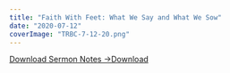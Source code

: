 ```yaml
---
title: "Faith With Feet: What We Say and What We Sow"
date: "2020-07-12"
coverImage: "TRBC-7-12-20.png"
---
```


[Download Sermon Notes ->](https://sketchysermons.com/wp-content/uploads/2020/07/TRBC-7-12-20.pdf)[Download](https://sketchysermons.com/wp-content/uploads/2020/07/TRBC-7-12-20.pdf)

